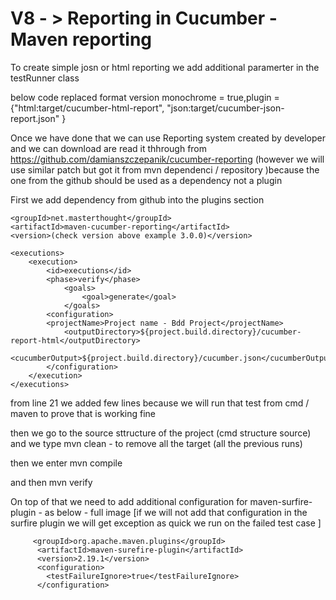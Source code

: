 # V8 - > Reporting in Cucumber - Maven reporting


To create simple josn or html reporting we add additional paramerter in the testRunner class


below code replaced format version
 monochrome = true,plugin = {"html:target/cucumber-html-report", "json:target/cucumber-json-report.json" }

Once we have done that we can use Reporting system created by developer and we can download are read it thhrough from
https://github.com/damianszczepanik/cucumber-reporting (however we will use similar patch but got it from mvn dependenci / repository )because the one from the github should be used as a dependency not a plugin

First we add dependency from github into the plugins section



    <groupId>net.masterthought</groupId>
    <artifactId>maven-cucumber-reporting</artifactId>
    <version>(check version above example 3.0.0)</version>

	<executions>
		<execution>
			<id>executions</id>
			<phase>verify</phase>
				<goals>
					<goal>generate</goal>
				</goals>
			<configuration>
			<projectName>Project name - Bdd Project</projectName>
				<outputDirectory>${project.build.directory}/cucumber-report-html</outputDirectory>
				<cucumberOutput>${project.build.directory}/cucumber.json</cucumberOutput>
			</configuration>
		</execution>
	</executions>
from line 21 we added few lines because we will run that test from cmd / maven to prove that is working fine  

then we go to the source sttructure of the project (cmd structure source) and we type mvn clean - to remove all the target (all the previous runs)

then we enter mvn compile

and then mvn verify



On top of that we need to add additional configuration for maven-surfire-plugin - as below - full image
[if we will not add that configuration in the surfire plugin we will get exception as quick we run on the failed test case ]
	<plugin>
		
		 <groupId>org.apache.maven.plugins</groupId>
  		  <artifactId>maven-surefire-plugin</artifactId>
  		  <version>2.19.1</version>
		  <configuration>
			<testFailureIgnore>true</testFailureIgnore>
		  </configuration>
